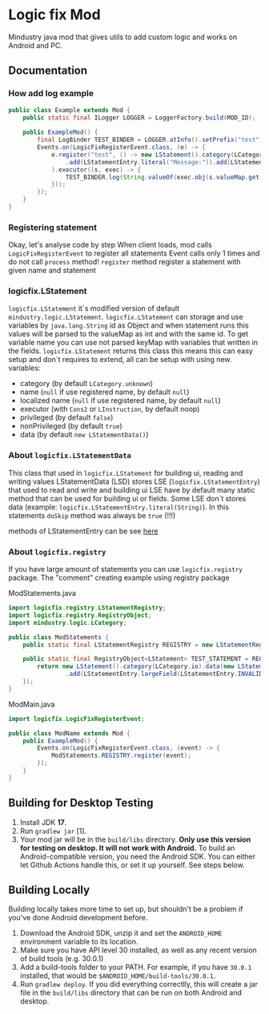 # Logic fix Mod
Mindustry java mod that gives utils to add custom logic and works on Android and PC.

## Documentation
 
### How add log example

```java
public class Example extends Mod {
    public static final ILogger LOGGER = LoggerFactory.build(MOD_ID);
    
    public ExampleMod() {
        final LogBinder TEST_BINDER = LOGGER.atInfo().setPrefix("test");
        Events.on(LogicFixRegisterEvent.class, (e) -> {
            e.register("test", () -> new LStatement().category(LCategory.io).data(new LStatementData()
                .add(LStatementEntry.literal("Message:")).add(LStatementEntry.largeField("message"))
            ).executor((s, exec) -> {
                TEST_BINDER.log(String.valueOf(exec.obj(s.valueMap.get("message"))));
            }));
        });
    }
}
```

### Registering statement

Okay, let's analyse code by step
When client loads, mod calls `LogicFixRegisterEvent` to register all statements
Event calls only 1 times and do not call `process` method!
`register` method register a statement with given name and statement

### logicfix.LStatement

`logicfix.LStatement` it\`s modified version of default `mindustry.logic.LStatement`.
`logicfix.LStatement` can storage and use variables by `java.lang.String` id as Object and when statement
runs this values will be parsed to the valueMap as int and with the same id. To get variable name
you can use not parsed keyMap with variables that written in the fields.
`logicfix.LStatement` returns this class this means this can easy setup and don\`t requires
to extend, all can be setup with using new.
variables:
- category (by default `LCategory.unknown`)
- name (`null` if use registered name, by default `null`)
- localized name (`null` if use registered name, by default `null`)
- executor (with `Cons2` or `LInstruction`, by default noop)
- privileged (by default `false`)
- nonPrivileged (by default `true`)
- data (by default `new LStatementData()`)

### About `logicfix.LStatementData`

This class that used in `logicfix.LStatement` for building ui, reading and writing values
LStatementData (LSD) stores LSE (`logicfix.LStatementEntry`) that used to read and write and building ui
LSE have by default many static method that can be used for building ui or fields.
Some LSE don\`t stores data (example: `logicfix.LStatementEntry.literal(String)`).
In this statements `doSkip` method was always be `true` (!!!)

methods of LStatementEntry can be see [here](javadoc/doc.md)

### About `logicfix.registry`

If you have large amount of statements you can use `logicfix.registry` package.
The "comment" creating example using registry package

ModStatements.java
```java
import logicfix.registry.LStatementRegistry;
import logicfix.registry.RegistryObject;
import mindustry.logic.LCategory;

public class ModStatements {
    public static final LStatementRegistry REGISTRY = new LStatementRegistry();

    public static final RegistryObject<LStatement> TEST_STATEMENT = REGISTRY.register("test", () -> {
        return new LStatement().category(LCategory.io).data(new LStatementData()
                .add(LStatementEntry.largeField(LStatementEntry.INVALID)));
    });
}
```

ModMain.java
```java
import logicfix.LogicFixRegisterEvent;

public class ModName extends Mod {
    public ExampleMod() {
        Events.on(LogicFixRegisterEvent.class, (event) -> {
            ModStatements.REGISTRY.register(event);
        });
    }
}
```

## Building for Desktop Testing

1. Install JDK **17**.
2. Run `gradlew jar` [1].
3. Your mod jar will be in the `build/libs` directory. **Only use this version for testing on desktop. It will not work with Android.**
To build an Android-compatible version, you need the Android SDK. You can either let Github Actions handle this, or set it up yourself. See steps below.

## Building Locally

Building locally takes more time to set up, but shouldn't be a problem if you've done Android development before.
1. Download the Android SDK, unzip it and set the `ANDROID_HOME` environment variable to its location.
2. Make sure you have API level 30 installed, as well as any recent version of build tools (e.g. 30.0.1)
3. Add a build-tools folder to your PATH. For example, if you have `30.0.1` installed, that would be `$ANDROID_HOME/build-tools/30.0.1`.
4. Run `gradlew deploy`. If you did everything correctlly, this will create a jar file in the `build/libs` directory that can be run on both Android and desktop.